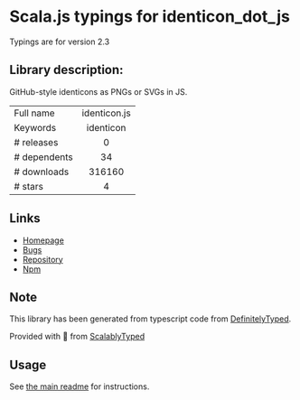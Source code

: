 
# Scala.js typings for identicon_dot_js

Typings are for version 2.3

## Library description:
GitHub-style identicons as PNGs or SVGs in JS.

|                    |                 |
| ------------------ | :-------------: |
| Full name          | identicon.js |
| Keywords           | identicon |
| # releases         | 0 |
| # dependents       | 34 |
| # downloads        | 316160 |
| # stars            | 4 |

## Links
- [Homepage](https://github.com/stewartlord/identicon.js)
- [Bugs](https://github.com/stewartlord/identicon.js/issues)
- [Repository](https://github.com/stewartlord/identicon.js)
- [Npm](https://www.npmjs.com/package/identicon.js)
    


## Note
This library has been generated from typescript code from [DefinitelyTyped](https://definitelytyped.org).

Provided with :purple_heart: from [ScalablyTyped](https://github.com/oyvindberg/ScalablyTyped)

## Usage
See [the main readme](../../readme.md) for instructions.


